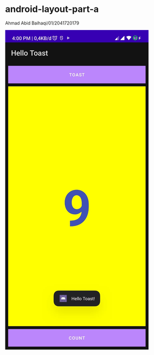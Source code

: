 # android-layout-part-a


Ahmad Abid Baihaqi/01/2041720179

![Screenshot android-layout-part-a](part1.jpeg)
